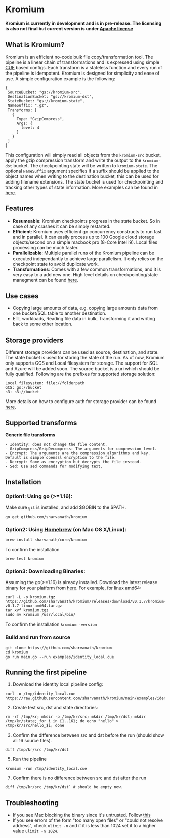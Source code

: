 # Kromium
**Kromium is currently in development and is in pre-release. The licensing is also not final but current version is under [Apache license](https://www.apache.org/licenses/LICENSE-2.0)**

## What is Kromium?

Kromium is an efficient no-code bulk file copy/transformation tool. The pipeline is a linear chain of transformations and is expressed using simple [CUE](https://cuelang.org/) based configs. Each transform is a stateless function and every run of the pipeline is idempotent. Kromium is designed for simplicity and ease of use. A simple configuration example is the following:

```
{
 SourceBucket: "gs://kromium-src",
 DestinationBucket: "gs://kromium-dst",
 StateBucket: "gs://kromium-state",
 NameSuffix: ".gz",
 Transforms: [
   {
     Type: "GzipCompress",
     Args: {
       level: 4
     }
   }
 ]
}
```

This configuration will simply read all objects from the `kromium-src` bucket, apply the gzip compression transform and write the output to the `kromium-dst` bucket. The checkpointing state will be written to `kromium-state`. The optional `NameSuffix` argument specifies if a suffix should be applied to the object names when writing to the destination bucket, this can be used for adding filename extensions. The state bucket is used for checkpointing and tracking other types of state information. More examples can be found in [here](https://github.com/sharvanath/kromium/tree/main/examples).

## Features
- **Resumeable**: Kromium checkpoints progress in the state bucket. So in case of any crashes it can be simply restarted.
- **Efficient**: Kromium uses efficient go concurrency constructs to run fast and in parallel. It can easily process up to 100 Google cloud storage objects/second on a simple macbook pro (8-Core Intel i9). Local files processing can be much faster.
- **Parallelizable**: Multiple parallel runs of the Kromium pipeline can be executed independantly to achieve large parallelism. It only relies on the checkpoint state to avoid duplicate work. 
- **Transformations**: Comes with a few common transformations, and it is very easy to a add new one.
High level details on checkpointing/state manegment can be found [here](https://github.com/sharvanath/kromium/blob/main/core/README.md).

## Use cases
- Copying large amounts of data, e.g. copying large amounts data from one bucket/SQL table to another destination.
- ETL workloads, Reading file data in bulk, Transforming it and writing back to some other location.

## Storage providers
Different storage providers can be used as source, destination, and state. The state bucket is used for storing the state of the run.
As of now, Kromium only supports GCS and Local filesystem for storage. The support for SQL and Azure will be added soon. The source bucket is a uri which should be fully qualified. Following are the prefixes for supported storage solution:
```
Local filesystem: file://folderpath
GCS: gs://bucket
s3: s3://bucket
```

More details on how to configure auth for storage provider can be found [here](https://github.com/sharvanath/kromium/tree/main/storage).

## Supported transforms
**Generic file transforms**
```
- Identity: does not change the file content.
- GzipCompress/GzipDecompress: The arguments for compression level.
- Encrypt: The arguments are the compression algorithms and key. Default is simple openssl encryption to the file.
- Decrypt: Same as encryption but decrypts the file instead.
- Sed: Use sed commands for modifying text.
```

## Installation
### Option1: Using go (>=1.16):
Make sure `git` is installed, and add $GOBIN to the $PATH.
```
go get github.com/sharvanath/kromium
```

### Option2: Using [Homebrew](https://brew.sh/) (on Mac OS X/Linux):
```
brew install sharvanath/core/kromium
```

To confirm the installation
```
brew test kromium
```

### Option3: Downloading Binaries:
Assuming the go(>=1.16) is already installed.
Download the latest release binary for your platform from [here](https://github.com/sharvanath/kromium/releases).
For example, for linux amd64:
```
curl -L -o kromium.tgz https://github.com/sharvanath/kromium/releases/download/v0.1.7/kromium-v0.1.7-linux-amd64.tar.gz
tar xvf kromium.tgz
sudo mv kromium /usr/local/bin/
```
To confirm the installation
`kromium -version`

### Build and run from source
```
git clone https://github.com/sharvanath/kromium 
cd kromium
go run main.go --run examples/identity_local.cue
```

## Running the first pipeline
1. Download the identity local pipeline config: 
```
curl -o /tmp/identity_local.cue https://raw.githubusercontent.com/sharvanath/kromium/main/examples/identity_local.cue
```
2. Create test src, dst and state directories:
```
rm -rf /tmp/kr; mkdir -p /tmp/kr/src; mkdir /tmp/kr/dst; mkdir /tmp/kr/state; for i in {1..16}; do echo "hello" > /tmp/kr/src/hello_$i; done
```
3. Confirm the difference between src and dst before the run (should show all 16 source files).
```
diff /tmp/kr/src /tmp/kr/dst
```
5. Run the pipeline
```
kromium -run /tmp/identity_local.cue
```
7. Confirm there is no difference between src and dst after the run
```
diff /tmp/kr/src /tmp/kr/dst` # should be empty now.
```

## Troubleshooting
* If you see Mac blocking the binary since it's untrusted. Follow [this](https://github.molgen.mpg.de/pages/bs/macOSnotes/mac/mac_procs_unsigned.html)
* If you see errors of the form "too many open files" or "could not resolve address", check `ulimit -n` and if it is less than 1024 set it to a higher value `ulimit -n 1024`.
